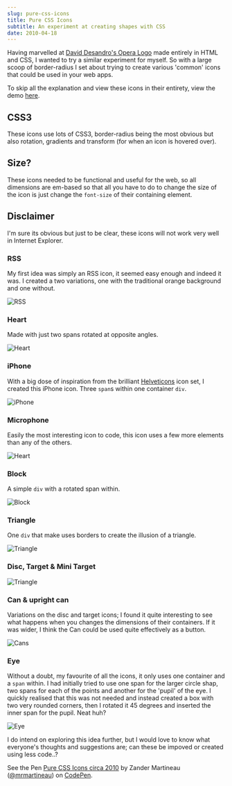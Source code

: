 ```yaml
---
slug: pure-css-icons
title: Pure CSS Icons
subtitle: An experiment at creating shapes with CSS
date: 2010-04-18
---
```


Having marvelled at [David Desandro's Opera Logo](http://desandro.com/articles/opera-logo-css/) made entirely in HTML and CSS, I wanted to try a similar experiment for myself. So with a large scoop of border-radius I set about trying to create various 'common' icons that could be used in your web apps.

To skip all the explanation and view these icons in their entirety, view the demo [here](http://codepen.io/mrmartineau/pen/mPxKzo/).

## CSS3

These icons use lots of CSS3, border-radius being the most obvious but also rotation, gradients and transform (for when an icon is hovered over).

## Size?

These icons needed to be functional and useful for the web, so all dimensions are em-based so that all you have to do to change the size of the icon is just change the `font-size` of their containing element.

## Disclaimer

I'm sure its obvious but just to be clear, these icons will not work very well in Internet Explorer.

### RSS

My first idea was simply an RSS icon, it seemed easy enough and indeed it was. I created a two variations, one with the traditional orange background and one without.

![RSS](~/assets/pure-css-icons/211.png)

### Heart

Made with just two spans rotated at opposite angles.

![Heart](~/assets/pure-css-icons/210.png)

### iPhone

With a big dose of inspiration from the brilliant [Helveticons](http://helveticons.ch) icon set, I created this iPhone icon. Three `span`s within one container `div`.

![iPhone](~/assets/pure-css-icons/209.png)

### Microphone

Easily the most interesting icon to code, this icon uses a few more elements than any of the others.

![Heart](~/assets/pure-css-icons/208.png)

### Block

A simple `div` with a rotated span within.

![Block](~/assets/pure-css-icons/207.png)

### Triangle

One `div` that make uses borders to create the illusion of a triangle.

![Triangle](~/assets/pure-css-icons/206.png)

### Disc, Target & Mini Target

![Triangle](~/assets/pure-css-icons/205.png)

### Can & upright can

Variations on the disc and target icons; I found it quite interesting to see what happens when you changes the dimensions of their containers. If it was wider, I think the Can could be used quite effectively as a button.

![Cans](~/assets/pure-css-icons/204.png)

### Eye

Without a doubt, my favourite of all the icons, it only uses one container and a `span` within. I had initially tried to use one span for the larger circle shap, two spans for each of the points and another for the 'pupil' of the eye. I quickly realised that this was not needed and instead created a box with two very rounded corners, then I rotated it 45 degrees and inserted the inner span for the pupil. Neat huh?

![Eye](~/assets/pure-css-icons/203.png)

I do intend on exploring this idea further, but I would love to know what everyone's thoughts and suggestions are; can these be impoved or created using less code..?

<p data-height="500" data-theme-id="0" data-slug-hash="mPxKzo" data-default-tab="result" data-user="mrmartineau" class="codepen">See the Pen <a href="http://codepen.io/mrmartineau/pen/mPxKzo/">Pure CSS Icons circa 2010</a> by Zander Martineau (<a href="http://codepen.io/mrmartineau">@mrmartineau</a>) on <a href="http://codepen.io">CodePen</a>.</p>
<script async src="//assets.codepen.io/assets/embed/ei.js"></script>
